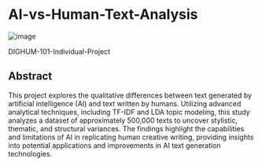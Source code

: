# AI-vs-Human-Text-Analysis

![image](https://github.com/Qianzzzzz/DIGHUM-101-Individual-Project/assets/108252925/ea5ccffb-6053-4d3b-8527-35bab37a6ad8)

DIGHUM-101-Individual-Project
## Abstract
This project explores the qualitative differences between text generated by artificial intelligence (AI) and text written by humans. Utilizing advanced analytical techniques, including TF-IDF and LDA topic modeling, this study analyzes a dataset of approximately 500,000 texts to uncover stylistic, thematic, and structural variances. The findings highlight the capabilities and limitations of AI in replicating human creative writing, providing insights into potential applications and improvements in AI text generation technologies.

